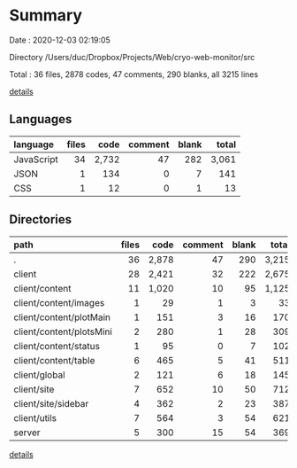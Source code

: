 # Summary

Date : 2020-12-03 02:19:05

Directory /Users/duc/Dropbox/Projects/Web/cryo-web-monitor/src

Total : 36 files,  2878 codes, 47 comments, 290 blanks, all 3215 lines

[details](details.md)

## Languages
| language | files | code | comment | blank | total |
| :--- | ---: | ---: | ---: | ---: | ---: |
| JavaScript | 34 | 2,732 | 47 | 282 | 3,061 |
| JSON | 1 | 134 | 0 | 7 | 141 |
| CSS | 1 | 12 | 0 | 1 | 13 |

## Directories
| path | files | code | comment | blank | total |
| :--- | ---: | ---: | ---: | ---: | ---: |
| . | 36 | 2,878 | 47 | 290 | 3,215 |
| client | 28 | 2,421 | 32 | 222 | 2,675 |
| client/content | 11 | 1,020 | 10 | 95 | 1,125 |
| client/content/images | 1 | 29 | 1 | 3 | 33 |
| client/content/plotMain | 1 | 151 | 3 | 16 | 170 |
| client/content/plotsMini | 2 | 280 | 1 | 28 | 309 |
| client/content/status | 1 | 95 | 0 | 7 | 102 |
| client/content/table | 6 | 465 | 5 | 41 | 511 |
| client/global | 2 | 121 | 6 | 18 | 145 |
| client/site | 7 | 652 | 10 | 50 | 712 |
| client/site/sidebar | 4 | 362 | 2 | 23 | 387 |
| client/utils | 7 | 564 | 3 | 54 | 621 |
| server | 5 | 300 | 15 | 54 | 369 |

[details](details.md)